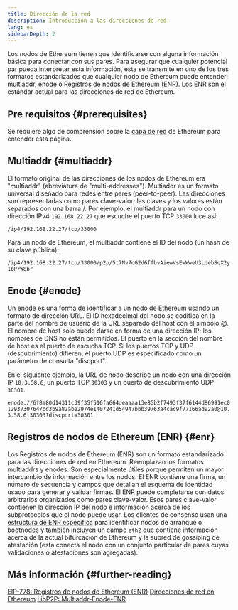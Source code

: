 ```yaml
---
title: Dirección de la red
description: Introducción a las direcciones de red.
lang: es
sidebarDepth: 2
---
```


Los nodos de Ethereum tienen que identificarse con alguna información básica para conectar con sus pares. Para asegurar que cualquier potencial par pueda interpretar esta información, esta se transmite en uno de los tres formatos estandarizados que cualquier nodo de Ethereum puede entender: multiaddr, enode o Registros de nodos de Ethereum (ENR). Los ENR son el estándar actual para las direcciones de red de Ethereum.

## Pre requisitos \{#prerequisites}

Se requiere algo de comprensión sobre la [capa de red](/developers/docs/networking-layer/) de Ethereum para entender esta página.

## Multiaddr \{#multiaddr}

El formato original de las direcciones de los nodos de Ethereum era "multiaddr" (abreviatura de "multi-addresses"). Multiaddr es un formato universal diseñado para redes entre pares (peer-to-peer). Las direcciones son representadas como pares clave-valor; las claves y los valores están separados con una barra /. Por ejemplo, el multiaddr para un nodo con dirección IPv4 `192.168.22.27` que escuche el puerto TCP `33000` luce así:

`/ip4/192.168.22.27/tcp/33000`

Para un nodo de Ethereum, el multiaddr contiene el ID del nodo (un hash de su clave pública):

`/ip4/192.168.22.27/tcp/33000/p2p/5t7Nv7dG2d6ffbvAiewVsEwWweU3LdebSqX2y1bPrW8br`

## Enode \{#enode}

Un enode es una forma de identificar a un nodo de Ethereum usando un formato de dirección URL. El ID hexadecimal del nodo se codifica en la parte del nombre de usuario de la URL separado del host con el símbolo @. El nombre de host solo puede darse en forma de una dirección IP; los nombres de DNS no están permitidos. El puerto en la sección del nombre de host es el puerto de escucha TCP. Si los puertos TCP y UDP (descubrimiento) difieren, el puerto UDP es especificado como un parámetro de consulta "discport".

En el siguiente ejemplo, la URL de nodo describe un nodo con una dirección IP `10.3.58.6`, un puerto TCP `30303` y un puerto de descubrimiento UDP `30301`.

`enode://6f8a80d14311c39f35f516fa664deaaaa13e85b2f7493f37f6144d86991ec012937307647bd3b9a82abe2974e1407241d54947bbb39763a4cac9f77166ad92a0@10.3.58.6:30303?discport=30301`

## Registros de nodos de Ethereum (ENR) \{#enr}

Los Registros de nodos de Ethereum (ENR) son un formato estandarizado para las direcciones de red en Ethereum. Reemplazan los formatos multiaddrs y enodes. Son especialmente útiles porque permiten un mayor intercambio de información entre los nodos. El ENR contiene una firma, un número de secuencia y campos que detallan el esquema de identidad usado para generar y validar firmas. El ENR puede completarse con datos arbitrarios organizados como pares clave-valor. Esos pares clave-valor contienen la dirección IP del nodo e información acerca de los subprotocolos que el nodo puede usar. Los clientes de consenso usan una [estructura de ENR específica](https://github.com/ethereum/consensus-specs/blob/dev/specs/phase0/p2p-interface.md#enr-structure) para identificar nodos de arranque o bootnodes y también incluyen un campo `eth2` que contiene información acerca de la actual bifurcación de Ethereum y la subred de gossiping de atestación (esta conecta el nodo con un conjunto particular de pares cuyas validaciones o atestaciones son agregadas).

## Más información \{#further-reading}

[EIP-778: Registros de nodos de Ethereum (ENR)](https://eips.ethereum.org/EIPS/eip-778) [Direcciones de red en Ethereum](https://dean.eigenmann.me/blog/2020/01/21/network-addresses-in-ethereum/) [LibP2P: Multiaddr-Enode-ENR](https://consensys.net/diligence/blog/2020/09/libp2p-multiaddr-enode-enr/)
